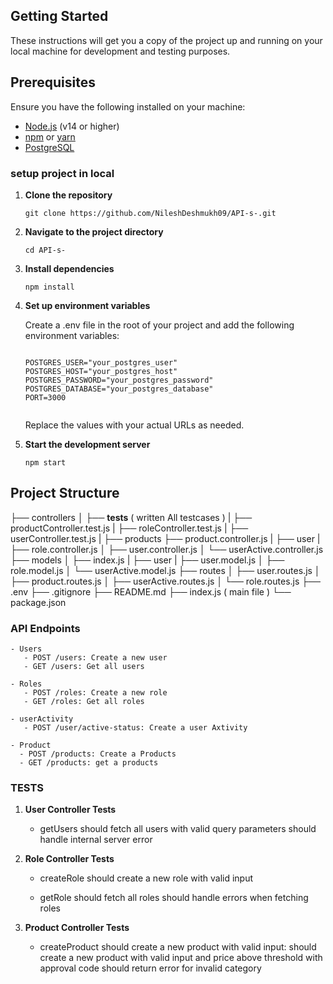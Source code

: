 ## Getting Started

These instructions will get you a copy of the project up and running on your local machine for development and testing purposes.

## Prerequisites

Ensure you have the following installed on your machine:

- [Node.js](https://nodejs.org/) (v14 or higher)
- [npm](https://www.npmjs.com/) or [yarn](https://yarnpkg.com/)
- [PostgreSQL](https://www.postgresql.org/)

### setup project in local

1. **Clone the repository**

   ``` 
   git clone https://github.com/NileshDeshmukh09/API-s-.git
   ```

2. **Navigate to the project directory**

    ``` 
    cd API-s-
     ```

3. **Install dependencies**

    ``` 
    npm install 
    ```

4. **Set up environment variables**

    Create a .env file in the root of your project and add the following environment variables:

    ```

    POSTGRES_USER="your_postgres_user"
    POSTGRES_HOST="your_postgres_host"
    POSTGRES_PASSWORD="your_postgres_password"
    POSTGRES_DATABASE="your_postgres_database"
    PORT=3000


    ```

    Replace the values with your actual URLs as needed.

5. **Start the development server**

    ``` 
    npm start
    ```


## Project Structure

├── controllers
│ ├── __tests__ ( written All testcases )
|   ├── productController.test.js
|   ├── roleController.test.js
|   ├── userController.test.js
| ├── products
    ├── product.controller.js
| ├── user
|   ├── role.controller.js
│   ├── user.controller.js
│   └── userActive.controller.js
├── models
│ ├── index.js
| ├── user
|   ├── user.model.js
│   ├── role.model.js
│   └── userActive.model.js
├── routes
│ ├── user.routes.js
│ ├── product.routes.js
│ ├── userActive.routes.js
│ └── role.routes.js
├── .env
├── .gitignore
├── README.md
├── index.js ( main file )
└── package.json

### API Endpoints
    - Users
       - POST /users: Create a new user
       - GET /users: Get all users

    - Roles
       - POST /roles: Create a new role
       - GET /roles: Get all roles

    - userActivity
       - POST /user/active-status: Create a user Axtivity

    - Product
      - POST /products: Create a Products
      - GET /products: get a products

### TESTS 

1. **User Controller Tests**
    - getUsers
        should fetch all users with valid query parameters
        should handle internal server error

2. **Role Controller Tests**
    - createRole
        should create a new role with valid input

    - getRole
        should fetch all roles
        should handle errors when fetching roles

3. **Product Controller Tests**
    - createProduct
        should create a new product with valid input:
        should create a new product with valid input and price above threshold with approval code
        should return error for invalid category

